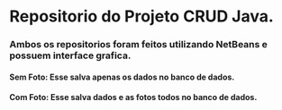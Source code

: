 <h1>Repositorio do Projeto CRUD Java.</h1>

<h3>Ambos os repositorios foram feitos utilizando NetBeans e possuem interface grafica.</h3>
<h4>Sem Foto: Esse salva apenas os dados no banco de dados.</h4>
<h4>Com Foto: Esse salva dados e as fotos todos no banco de dados.</h4>
